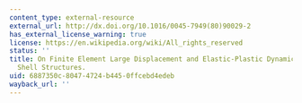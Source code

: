 ```yaml
---
content_type: external-resource
external_url: http://dx.doi.org/10.1016/0045-7949(80)90029-2
has_external_license_warning: true
license: https://en.wikipedia.org/wiki/All_rights_reserved
status: ''
title: On Finite Element Large Displacement and Elastic-Plastic Dynamic Analysis of
  Shell Structures.
uid: 6887350c-8047-4724-b445-0ffcebd4edeb
wayback_url: ''
---
```


